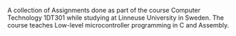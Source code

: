 A collection of Assignments done as part of the course Computer Technology 1DT301 while studying at Linneuse University in Sweden.
The course teaches Low-level microcontroller programming in C and Assembly.  